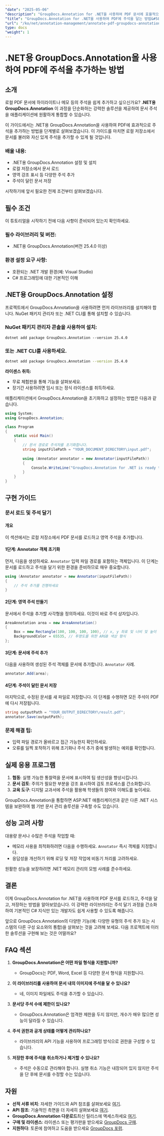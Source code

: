 ```yaml
---
"date": "2025-05-06"
"description": "GroupDocs.Annotation for .NET을 사용하여 PDF 문서에 효율적으로 주석을 추가하는 방법을 알아보세요. 이 가이드에서는 설정, 주석 추가, 작업 저장 방법을 다룹니다."
"title": "GroupDocs.Annotation for .NET을 사용하여 PDF에 주석을 달는 방법&#58; 종합 가이드"
"url": "/ko/net/annotation-management/annotate-pdf-groupdocs-annotation-net/"
type: docs
"weight": 1
---
```


# .NET용 GroupDocs.Annotation을 사용하여 PDF에 주석을 추가하는 방법

## 소개

로컬 PDF 문서에 하이라이트나 메모 등의 주석을 쉽게 추가하고 싶으신가요? **.NET용 GroupDocs.Annotation** 이 과정을 단순화하는 강력한 솔루션을 제공하여 문서 주석을 애플리케이션에 원활하게 통합할 수 있습니다.

이 가이드에서는 .NET용 GroupDocs.Annotation을 사용하여 PDF에 효과적으로 주석을 추가하는 방법을 단계별로 살펴보겠습니다. 이 가이드를 마치면 로컬 저장소에서 문서를 불러와 자신 있게 주석을 추가할 수 있게 될 것입니다.

### 배울 내용:
- .NET용 GroupDocs.Annotation 설정 및 설치
- 로컬 저장소에서 문서 로드
- 영역 강조 표시 등 다양한 주석 추가
- 주석이 달린 문서 저장

시작하기에 앞서 필요한 전제 조건부터 살펴보겠습니다.

## 필수 조건

이 튜토리얼을 시작하기 전에 다음 사항이 준비되어 있는지 확인하세요.

### 필수 라이브러리 및 버전:
- .NET용 GroupDocs.Annotation(버전 25.4.0 이상)

### 환경 설정 요구 사항:
- 호환되는 .NET 개발 환경(예: Visual Studio)
- C# 프로그래밍에 대한 기본적인 이해

## .NET용 GroupDocs.Annotation 설정

프로젝트에서 GroupDocs.Annotation을 사용하려면 먼저 라이브러리를 설치해야 합니다. NuGet 패키지 관리자 또는 .NET CLI를 통해 설치할 수 있습니다.

### NuGet 패키지 관리자 콘솔을 사용하여 설치:
```shell
dotnet add package GroupDocs.Annotation --version 25.4.0
```

### 또는 .NET CLI를 사용하세요.
```bash
dotnet add package GroupDocs.Annotation --version 25.4.0
```

**라이센스 취득:**
- 무료 체험판을 통해 기능을 살펴보세요.
- 장기간 사용하려면 임시 또는 정식 라이센스를 취득하세요.

애플리케이션에서 GroupDocs.Annotation을 초기화하고 설정하는 방법은 다음과 같습니다.

```csharp
using System;
using GroupDocs.Annotation;

class Program
{
    static void Main()
    {
        // 문서 경로로 주석자를 초기화합니다.
        string inputFilePath = "YOUR_DOCUMENT_DIRECTORY\input.pdf";
        
        using (Annotator annotator = new Annotator(inputFilePath))
        {
            Console.WriteLine("GroupDocs.Annotation for .NET is ready to use.");
        }
    }
}
```

## 구현 가이드

### 문서 로드 및 주석 달기

#### 개요
이 섹션에서는 로컬 저장소에서 PDF 문서를 로드하고 영역 주석을 추가합니다.

#### 1단계: Annotator 객체 초기화
먼저, 다음을 생성하세요. `Annotator` 입력 파일 경로를 포함하는 객체입니다. 이 단계는 문서를 로드하고 주석을 달기 위한 환경을 준비하므로 매우 중요합니다.

```csharp
using (Annotator annotator = new Annotator(inputFilePath))
{
    // 주석 추가를 진행하세요
}
```

#### 2단계: 영역 주석 만들기
문서에서 주석을 추가할 사각형을 정의하세요. 이것이 바로 주석 상자입니다.

```csharp
AreaAnnotation area = new AreaAnnotation()
{
    Box = new Rectangle(100, 100, 100, 100), // x, y 좌표 및 너비 및 높이
    BackgroundColor = 65535, // 투명도를 위한 ARGB 색상 형식
};
```

#### 3단계: 문서에 주석 추가
다음을 사용하여 생성된 주석 객체를 문서에 추가합니다. `Annotator` 사례.

```csharp
annotator.Add(area);
```

#### 4단계: 주석이 달린 문서 저장
마지막으로, 수정된 문서를 새 파일로 저장합니다. 이 단계를 수행하면 모든 주석이 PDF에 다시 저장됩니다.

```csharp
string outputPath = "YOUR_OUTPUT_DIRECTORY\result.pdf";
annotator.Save(outputPath);
```

### 문제 해결 팁:
- 입력 파일 경로가 올바르고 접근 가능한지 확인하세요.
- 오류를 일찍 포착하기 위해 초기화나 주석 추가 중에 발생하는 예외를 확인합니다.

## 실제 응용 프로그램

1. **협동**: 실행 가능한 통찰력을 문서에 표시하여 팀 생산성을 향상시킵니다.
2. **문서 검토**: 주의가 필요한 부분을 강조 표시하여 검토 프로세스를 간소화합니다.
3. **교육 도구**: 디지털 교과서에 주석을 활용해 학생들의 참여와 이해도를 높이세요.

GroupDocs.Annotation을 통합하면 ASP.NET 애플리케이션과 같은 다른 .NET 시스템을 보완하여 웹 기반 문서 관리 솔루션을 구축할 수도 있습니다.

## 성능 고려 사항

대용량 문서나 수많은 주석을 작업할 때:
- 메모리 사용을 최적화하려면 다음을 수행하세요. `Annotator` 즉시 객체를 지정합니다.
- 응답성을 개선하기 위해 로딩 및 저장 작업에 비동기 처리를 고려하세요.

원활한 성능을 보장하려면 .NET 메모리 관리의 모범 사례를 준수하세요.

## 결론

이제 GroupDocs.Annotation for .NET을 사용하여 PDF 문서를 로드하고, 주석을 달고, 저장하는 방법을 알아보았습니다. 이 강력한 라이브러리는 주석 달기 과정을 간소화하여 기본적인 C# 지식만 있는 개발자도 쉽게 사용할 수 있도록 해줍니다.

앞으로 GroupDocs.Annotation의 다양한 기능(예: 다양한 유형의 주석 추가 또는 시스템의 다른 구성 요소와의 통합)을 살펴보는 것을 고려해 보세요. 다음 프로젝트에 이러한 솔루션을 구현해 보는 것은 어떨까요?

## FAQ 섹션

1. **GroupDocs.Annotation은 어떤 파일 형식을 지원합니까?**
   - GroupDocs는 PDF, Word, Excel 등 다양한 문서 형식을 지원합니다.

2. **이 라이브러리를 사용하여 문서 내의 이미지에 주석을 달 수 있나요?**
   - 네, 이미지 파일에도 주석을 추가할 수 있습니다.

3. **문서당 주석 수에 제한이 있나요?**
   - GroupDocs.Annotation은 엄격한 제한을 두지 않지만, 개수가 매우 많으면 성능이 달라질 수 있습니다.

4. **주석 권한과 공개 상태를 어떻게 관리하나요?**
   - 라이브러리의 API 기능을 사용하여 프로그래밍 방식으로 권한을 구성할 수 있습니다.

5. **저장한 후에 주석을 취소하거나 제거할 수 있나요?**
   - 주석은 수동으로 관리해야 합니다. 실행 취소 기능은 내장되어 있지 않지만 주석을 단 후에 문서를 수정할 수는 있습니다.

## 자원

- **선적 서류 비치**: 자세한 가이드와 API 참조를 살펴보세요 [여기](https://docs.groupdocs.com/annotation/net/).
- **API 참조**: 기술적인 측면을 더 자세히 살펴보세요 [여기](https://reference.groupdocs.com/annotation/net/).
- **GroupDocs.Annotation 다운로드**최신 릴리스에 액세스하세요 [여기](https://releases.groupdocs.com/annotation/net/).
- **구매 및 라이센스**: 라이센스 또는 평가판을 받으세요 [GroupDocs 구매](https://purchase.groupdocs.com/buy).
- **지원하다**: 토론에 참여하고 도움을 받으세요 [GroupDocs 포럼](https://forum.groupdocs.com/c/annotation).